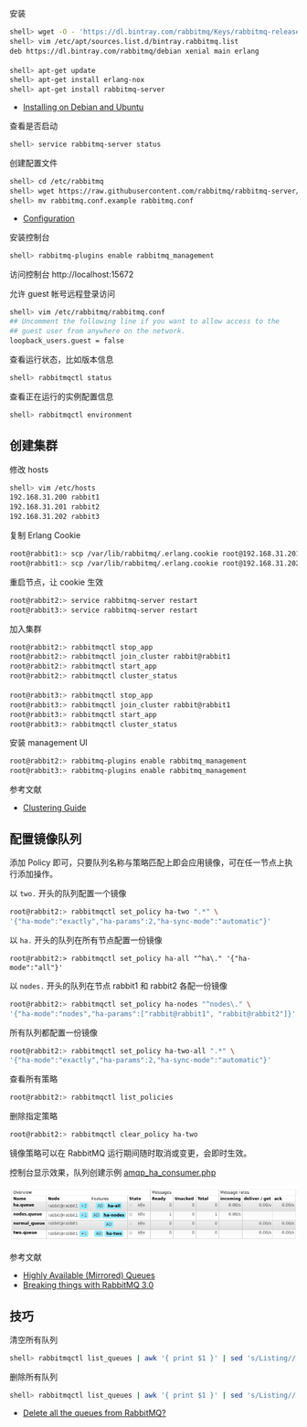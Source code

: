 安装

```sh
shell> wget -O - 'https://dl.bintray.com/rabbitmq/Keys/rabbitmq-release-signing-key.asc' | sudo apt-key add -
shell> vim /etc/apt/sources.list.d/bintray.rabbitmq.list
deb https://dl.bintray.com/rabbitmq/debian xenial main erlang

shell> apt-get update
shell> apt-get install erlang-nox
shell> apt-get install rabbitmq-server
```

- [Installing on Debian and Ubuntu](https://www.rabbitmq.com/install-debian.html)

查看是否启动

```sh
shell> service rabbitmq-server status
```

创建配置文件

```sh
shell> cd /etc/rabbitmq
shell> wget https://raw.githubusercontent.com/rabbitmq/rabbitmq-server/master/docs/rabbitmq.conf.example
shell> mv rabbitmq.conf.example rabbitmq.conf
```

- [Configuration](https://www.rabbitmq.com/configure.html)

安装控制台

```sh
shell> rabbitmq-plugins enable rabbitmq_management

```

访问控制台 http://localhost:15672

允许 guest 帐号远程登录访问

```sh
shell> vim /etc/rabbitmq/rabbitmq.conf
## Uncomment the following line if you want to allow access to the
## guest user from anywhere on the network.
loopback_users.guest = false
```

查看运行状态，比如版本信息

```sh
shell> rabbitmqctl status
```

查看正在运行的实例配置信息

```sh
shell> rabbitmqctl environment
```

## 创建集群

修改 hosts 

```sh
shell> vim /etc/hosts
192.168.31.200 rabbit1
192.168.31.201 rabbit2
192.168.31.202 rabbit3
```

复制 Erlang Cookie

```sh
root@rabbit1:> scp /var/lib/rabbitmq/.erlang.cookie root@192.168.31.201:/var/lib/rabbitmq/.erlang.cookie
root@rabbit1:> scp /var/lib/rabbitmq/.erlang.cookie root@192.168.31.202:/var/lib/rabbitmq/.erlang.cookie
```

重启节点，让 cookie 生效

```sh
root@rabbit2:> service rabbitmq-server restart
root@rabbit3:> service rabbitmq-server restart
```

加入集群

```sh
root@rabbit2:> rabbitmqctl stop_app
root@rabbit2:> rabbitmqctl join_cluster rabbit@rabbit1
root@rabbit2:> rabbitmqctl start_app
root@rabbit2:> rabbitmqctl cluster_status

root@rabbit3:> rabbitmqctl stop_app
root@rabbit3:> rabbitmqctl join_cluster rabbit@rabbit1
root@rabbit3:> rabbitmqctl start_app
root@rabbit3:> rabbitmqctl cluster_status
```

安装 management UI

```sh
root@rabbit2:> rabbitmq-plugins enable rabbitmq_management
root@rabbit3:> rabbitmq-plugins enable rabbitmq_management
```

参考文献

- [Clustering Guide](https://www.rabbitmq.com/clustering.html)

## 配置镜像队列

添加 Policy 即可，只要队列名称与策略匹配上即会应用镜像，可在任一节点上执行添加操作。

以 `two.` 开头的队列配置一个镜像

```sh
root@rabbit2:> rabbitmqctl set_policy ha-two ".*" \
'{"ha-mode":"exactly","ha-params":2,"ha-sync-mode":"automatic"}'
```

以 `ha.` 开头的队列在所有节点配置一份镜像

```
root@rabbit2:> rabbitmqctl set_policy ha-all "^ha\." '{"ha-mode":"all"}'
```

以 `nodes.` 开头的队列在节点 rabbit1 和 rabbit2 各配一份镜像

```sh
root@rabbit2:> rabbitmqctl set_policy ha-nodes "^nodes\." \
'{"ha-mode":"nodes","ha-params":["rabbit@rabbit1", "rabbit@rabbit2"]}'
```

所有队列都配置一份镜像

```sh
root@rabbit2:> rabbitmqctl set_policy ha-two-all ".*" \
'{"ha-mode":"exactly","ha-params":2,"ha-sync-mode":"automatic"}'
```

查看所有策略

```sh
root@rabbit2:> rabbitmqctl list_policies
```

删除指定策略

```sh 
root@rabbit2:> rabbitmqctl clear_policy ha-two
```

镜像策略可以在 RabbitMQ 运行期间随时取消或变更，会即时生效。

控制台显示效果，队列创建示例 [amqp_ha_consumer.php](https://github.com/aisuhua/rabbit/blob/master/demo04/amqp_ha_consumer.php)

![](https://github.com/aisuhua/rabbit/raw/master/demo04/amqp_ha_consumer.png)

参考文献

- [Highly Available (Mirrored) Queues](https://www.rabbitmq.com/ha.html#mirroring-arguments)
- [Breaking things with RabbitMQ 3.0](http://www.rabbitmq.com/blog/2012/11/19/breaking-things-with-rabbitmq-3-0/)

## 技巧

清空所有队列

```sh
shell> rabbitmqctl list_queues | awk '{ print $1 }' | sed 's/Listing//' | xargs -L1 rabbitmqctl purge_queue
```

删除所有队列

```sh
shell> rabbitmqctl list_queues | awk '{ print $1 }' | sed 's/Listing//' | xargs -L1 rabbitmqctl delete_queue
```

- [Delete all the queues from RabbitMQ?](https://stackoverflow.com/questions/11459676/delete-all-the-queues-from-rabbitmq)
